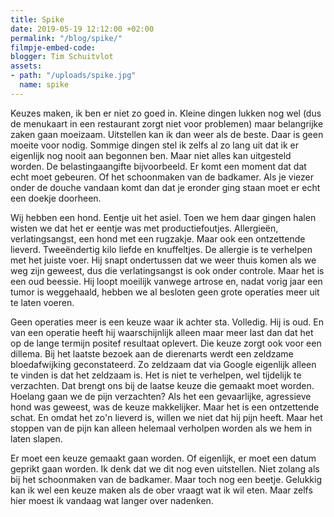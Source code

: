 ```yaml
---
title: Spike
date: 2019-05-19 12:12:00 +02:00
permalink: "/blog/spike/"
filmpje-embed-code: 
blogger: Tim Schuitvlot
assets:
- path: "/uploads/spike.jpg"
  name: spike
---
```


Keuzes maken, ik ben er niet zo goed in. Kleine dingen lukken nog wel (dus de menukaart in een restaurant zorgt niet voor problemen) maar belangrijke zaken gaan moeizaam. Uitstellen kan ik dan weer als de beste. Daar is geen moeite voor nodig. Sommige dingen stel ik zelfs al zo lang uit dat ik er eigenlijk nog nooit aan begonnen ben. Maar niet alles kan uitgesteld worden. De belastingaangifte bijvoorbeeld. Er komt een moment dat dat echt moet gebeuren. Of het schoonmaken van de badkamer. Als je viezer onder de douche vandaan komt dan dat je eronder ging staan moet er echt een doekje doorheen. 

Wij hebben een hond. Eentje uit het asiel. Toen we hem daar gingen halen wisten we dat het er eentje was met productiefoutjes. Allergieën, verlatingsangst, een hond met een rugzakje. Maar ook een ontzettende lieverd. Tweeëndertig kilo liefde en knuffeltjes. De allergie is te verhelpen met het juiste voer. Hij snapt ondertussen dat we weer thuis komen als we weg zijn geweest, dus die verlatingsangst is ook onder controle. Maar het is een oud beessie. Hij loopt moeilijk vanwege artrose en, nadat vorig jaar een tumor is weggehaald, hebben we al besloten geen grote operaties meer uit te laten voeren. 

Geen operaties meer is een keuze waar ik achter sta. Volledig. Hij is oud. En van een operatie heeft hij waarschijnlijk alleen maar meer last dan dat het op de lange termijn positef resultaat oplevert. Die keuze zorgt ook voor een dillema. Bij het laatste bezoek aan de dierenarts werdt een zeldzame bloedafwijking geconstateerd. Zo zeldzaam dat via Google eigenlijk alleen te vinden is dat het zeldzaam is. Het is niet te verhelpen, wel tijdelijk te verzachten. Dat brengt ons bij de laatse keuze die gemaakt moet worden. Hoelang gaan we de pijn verzachten? Als het een gevaarlijke, agressieve hond was geweest, was de keuze makkelijker. Maar het is een ontzettende schat. En omdat het zo'n lieverd is, willen we niet dat hij pijn heeft. Maar het stoppen van de pijn kan alleen helemaal verholpen worden als we hem in laten slapen. 

Er moet een keuze gemaakt gaan worden. Of eigenlijk, er moet een datum geprikt gaan worden. Ik denk dat we dit nog even uitstellen. Niet zolang als bij het schoonmaken van de badkamer. Maar toch nog een beetje. Gelukkig kan ik wel een keuze maken als de ober vraagt wat ik wil eten. Maar zelfs hier moest ik vandaag wat langer over nadenken.
